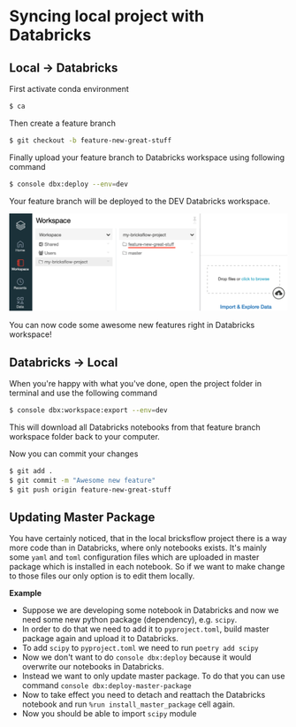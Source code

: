 # Syncing local project with Databricks

## Local -> Databricks

First activate conda environment
```bash
$ ca
```

Then create a feature branch
```bash
$ git checkout -b feature-new-great-stuff
```

Finally upload your feature branch to Databricks workspace using following command
```bash
$ console dbx:deploy --env=dev
```

Your feature branch will be deployed to the DEV Databricks workspace.

![](../images/bricks_feature_branch.png)

You can now code some awesome new features right in Databricks workspace!

## Databricks -> Local

When you're happy with what you've done, open the project folder in terminal and use the following command

```bash
$ console dbx:workspace:export --env=dev
```

This will download all Databricks notebooks from that feature branch workspace folder back to your computer.

Now you can commit your changes

```bash
$ git add .
$ git commit -m "Awesome new feature"
$ git push origin feature-new-great-stuff
```

## Updating Master Package

You have certainly noticed, that in the local bricksflow project there is a way more code than in Databricks, where only notebooks exists. It's mainly some `yaml` and `toml` configuration files which are uploaded in master package which is installed in each notebook. So if we want to make change to those files our only option is to edit them locally.

**Example**

- Suppose we are developing some notebook in Databricks and now we need some new python package (dependency), e.g. `scipy`.
- In order to do that we need to add it to `pyproject.toml`, build master package again and upload it to Databricks.
- To add `scipy` to `pyproject.toml` we need to run `poetry add scipy`
- Now we don't want to do `console dbx:deploy` because it would overwrite our notebooks in Databricks.
- Instead we want to only update master package. To do that you can use command `console dbx:deploy-master-package`
- Now to take effect you need to detach and reattach the Databricks notebook and run `%run install_master_package` cell again.
- Now you should be able to import `scipy` module

